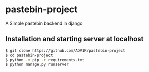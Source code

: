 # pastebin-project
A Simple pastebin backend in django

## Installation and starting server at localhost
```bash
$ git clone https://github.com/ADV1K/pastebin-project
$ cd pastebin-project
$ python -m pip -r requirements.txt
$ python manage.py runserver
```
